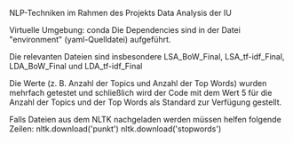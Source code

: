 NLP-Techniken im Rahmen des Projekts Data Analysis der IU

Virtuelle Umgebung: conda
Die Dependencies sind in der Datei "environment" (yaml-Quelldatei) aufgeführt.

Die relevanten Dateien sind insbesondere LSA_BoW_Final, LSA_tf-idf_Final, LDA_BoW_Final und LDA_tf-idf_Final

Die Werte (z. B. Anzahl der Topics und Anzahl der Top Words) wurden mehrfach getestet und schließlich wird der Code mit dem Wert 5 für die Anzahl der Topics und der Top Words als Standard zur Verfügung gestellt.

Falls Dateien aus dem NLTK nachgeladen werden müssen helfen folgende Zeilen:
nltk.download('punkt')
nltk.download('stopwords')

